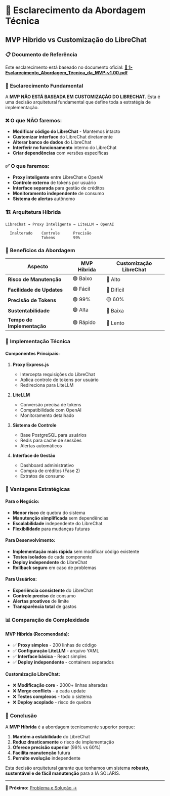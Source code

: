 # 🎯 Esclarecimento da Abordagem Técnica

## MVP Híbrido vs Customização do LibreChat

### 📋 **Documento de Referência**

Este esclarecimento está baseado no documento oficial:
**[📄 1-Esclarecimento_Abordagem_Técnica_da_MVP-v1.00.pdf](https://github.com/Solaris-Empresa/mvp-hibrido-docs/blob/main/docs/assets/pdfs/1-Esclarecimento_Abordagem_Tecnica_da_MVP-v1.00.pdf)**

### 🚨 **Esclarecimento Fundamental**

A **MVP NÃO ESTÁ BASEADA EM CUSTOMIZAÇÃO DO LIBRECHAT**. Esta é uma decisão arquitetural fundamental que define toda a estratégia de implementação.

### ❌ **O que NÃO faremos:**

- **Modificar código do LibreChat** - Mantemos intacto
- **Customizar interface** do LibreChat diretamente
- **Alterar banco de dados** do LibreChat
- **Interferir no funcionamento** interno do LibreChat
- **Criar dependências** com versões específicas

### ✅ **O que faremos:**

- **Proxy inteligente** entre LibreChat e OpenAI
- **Controle externo** de tokens por usuário
- **Interface separada** para gestão de créditos
- **Monitoramento independente** de consumo
- **Sistema de alertas** autônomo

### 🏗️ **Arquitetura Híbrida**

```
LibreChat → Proxy Inteligente → LiteLLM → OpenAI
     ↓              ↓              ↓
  Inalterado    Controle      Precisão
                Tokens        99%
```

### 🎯 **Benefícios da Abordagem**

| Aspecto | MVP Híbrida | Customização LibreChat |
|---------|-------------|-------------------------|
| **Risco de Manutenção** | 🟢 Baixo | 🔴 Alto |
| **Facilidade de Updates** | 🟢 Fácil | 🔴 Difícil |
| **Precisão de Tokens** | 🟢 99% | 🟡 60% |
| **Sustentabilidade** | 🟢 Alta | 🔴 Baixa |
| **Tempo de Implementação** | 🟢 Rápido | 🔴 Lento |

### 🔧 **Implementação Técnica**

#### **Componentes Principais:**

1. **Proxy Express.js**
   - Intercepta requisições do LibreChat
   - Aplica controle de tokens por usuário
   - Redireciona para LiteLLM

2. **LiteLLM**
   - Conversão precisa de tokens
   - Compatibilidade com OpenAI
   - Monitoramento detalhado

3. **Sistema de Controle**
   - Base PostgreSQL para usuários
   - Redis para cache de sessões
   - Alertas automáticos

4. **Interface de Gestão**
   - Dashboard administrativo
   - Compra de créditos (Fase 2)
   - Extratos de consumo

### 🚀 **Vantagens Estratégicas**

#### **Para o Negócio:**
- **Menor risco** de quebra do sistema
- **Manutenção simplificada** sem dependências
- **Escalabilidade** independente do LibreChat
- **Flexibilidade** para mudanças futuras

#### **Para Desenvolvimento:**
- **Implementação mais rápida** sem modificar código existente
- **Testes isolados** de cada componente
- **Deploy independente** do LibreChat
- **Rollback seguro** em caso de problemas

#### **Para Usuários:**
- **Experiência consistente** do LibreChat
- **Controle preciso** de consumo
- **Alertas proativos** de limite
- **Transparência total** de gastos

### 📊 **Comparação de Complexidade**

#### **MVP Híbrida (Recomendada):**
- ✅ **Proxy simples** - 200 linhas de código
- ✅ **Configuração LiteLLM** - arquivo YAML
- ✅ **Interface básica** - React simples
- ✅ **Deploy independente** - containers separados

#### **Customização LibreChat:**
- ❌ **Modificação core** - 2000+ linhas alteradas
- ❌ **Merge conflicts** - a cada update
- ❌ **Testes complexos** - todo o sistema
- ❌ **Deploy acoplado** - risco de quebra

### 🎯 **Conclusão**

A **MVP Híbrida** é a abordagem tecnicamente superior porque:

1. **Mantém a estabilidade** do LibreChat
2. **Reduz drasticamente** o risco de implementação
3. **Oferece precisão superior** (99% vs 60%)
4. **Facilita manutenção** futura
5. **Permite evolução** independente

Esta decisão arquitetural garante que tenhamos um sistema **robusto, sustentável e de fácil manutenção** para a IA SOLARIS.

---

**📖 Próximo:** [Problema e Solução →](problema-solucao.md)

